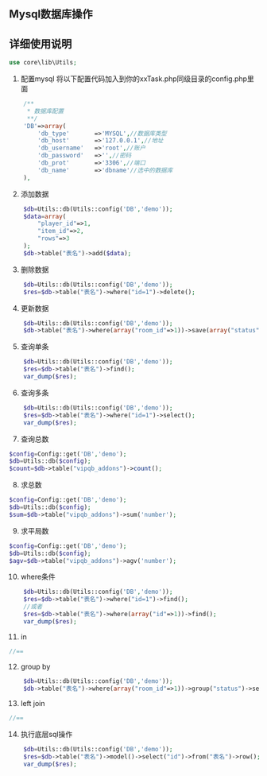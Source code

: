 ﻿## Mysql数据库操作

## 详细使用说明
```php
use core\lib\Utils;
```
1. 配置mysql 将以下配置代码加入到你的xxTask.php同级目录的config.php里面
``` php
	/**
     * 数据库配置
     **/
    'DB'=>array(
        'db_type'       =>'MYSQL',//数据库类型
        'db_host'       =>'127.0.0.1',//地址
        'db_username'   =>'root',//账户
        'db_password'   =>'',//密码
        'db_prot'       =>'3306',//端口
        'db_name'       =>'dbname'//选中的数据库
    ),
```

2. 添加数据
``` php
	$db=Utils::db(Utils::config('DB','demo'));
    $data=array(
        "player_id"=>1,
        "item_id"=>2,
        "rows"=>3
    );
    $db->table("表名")->add($data);
```

3. 删除数据
``` php
	$db=Utils::db(Utils::config('DB','demo'));
	$res=$db->table("表名")->where("id=1")->delete();
```

4. 更新数据
``` php
	$db=Utils::db(Utils::config('DB','demo'));
    $db->table("表名")->where(array("room_id"=>1))->save(array("status"=>1));
```

5. 查询单条
``` php
	$db=Utils::db(Utils::config('DB','demo'));
	$res=$db->table("表名")->find();
	var_dump($res);
```

6. 查询多条
``` php
	$db=Utils::db(Utils::config('DB','demo'));
	$res=$db->table("表名")->where("id=1")->select();
	var_dump($res);
```

7. 查询总数
``` php
$config=Config::get('DB','demo');
$db=Utils::db($config);
$count=$db->table("vipqb_addons")->count();

```
8. 求总数
``` php
$config=Config::get('DB','demo');
$db=Utils::db($config);
$sum=$db->table("vipqb_addons")->sum('number');

```
9. 求平局数
``` php
$config=Config::get('DB','demo');
$db=Utils::db($config);
$agv=$db->table("vipqb_addons")->agv('number');

```
10. where条件
``` php
	$db=Utils::db(Utils::config('DB','demo'));
	$res=$db->table("表名")->where("id=1")->find();
	//或者
	$res=$db->table("表名")->where(array("id"=>1))->find();
	var_dump($res);
```
11. in
``` php
//==
```

12. group by
``` php
	$db=Utils::db(Utils::config('DB','demo'));
	$db->table("表名")->where(array("room_id"=>1))->group("status")->select();
```

13. left join
``` php
//==
```

14. 执行底层sql操作
``` php
	$db=Utils::db(Utils::config('DB','demo'));
	$res=$db->table("表名")->model()->select("id")->from("表名")->row();
	var_dump($res);
```
